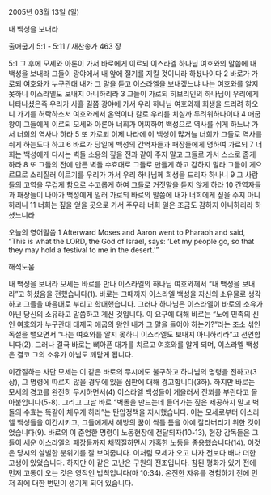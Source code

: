 2005년 03월 13일 (일)

내 백성을 보내라



출애굽기 5:1 - 5:11 / 새찬송가 463 장


5:1 그 후에 모세와 아론이 가서 바로에게 이르되 이스라엘 하나님 여호와의 말씀에 내 백성을 보내라 그들이 광야에서 내 앞에 절기를 지킬 것이니라 하셨나이다 2 바로가 가로되 여호와가 누구관대 내가 그 말을 듣고 이스라엘을 보내겠느냐 나는 여호와를 알지 못하니 이스라엘도 보내지 아니하리라 3 그들이 가로되 히브리인의 하나님이 우리에게 나타나셨은즉 우리가 사흘 길쯤 광야에 가서 우리 하나님 여호와께 희생을 드리려 하오니 가기를 허락하소서 여호와께서 온역이나 칼로 우리를 치실까 두려워하나이다 4 애굽 왕이 그들에게 이르되 모세와 아론아 너희가 어찌하여 백성으로 역사를 쉬게 하느냐 가서 너희의 역사나 하라 5 또 가로되 이제 나라에 이 백성이 많거늘 너희가 그들로 역사를 쉬게 하는도다 하고 6 바로가 당일에 백성의 간역자들과 패장들에게 명하여 가로되 7 너희는 백성에게 다시는 벽돌 소용의 짚을 전과 같이 주지 말고 그들로 가서 스스로 줍게 하라 8 또 그들의 전에 만든 벽돌 수효대로 그들로 만들게 하고 감하지 말라 그들이 게으르므로 소리질러 이르기를 우리가 가서 우리 하나님께 희생을 드리자 하나니 9 그 사람들의 고역을 무겁게 함으로 수고롭게 하여 그들로 거짓말을 듣지 않게 하라 10 간역자들과 패장들이 나아가 백성에게 일러 가로되 바로의 말씀에 내가 너희에게 짚을 주지 아니하리니 11 너희는 짚을 얻을 곳으로 가서 주우라 너희 일은 조금도 감하지 아니하리라 하셨느니라 

오늘의 영어말씀 
1 Afterward Moses and Aaron went to Pharaoh and said, “This is what the LORD, the God of Israel, says: ‘Let my people go, so that they may hold a festival to me in the desert.’”

해석도움





내 백성을 보내라 
모세는 바로를 만나 이스라엘의 하나님 여호와께서 “내 백성을 보내라”고 하셨음을 전했습니다(1). 바로는 그때까지 이스라엘 백성을 자신의 소유물로 생각하고 그들을 마음대로 부리고 학대했습니다. 그러나 하나님은 이스라엘이 바로의 소유가 아닌 당신의 소유라고 말씀하고 계신 것입니다. 이 요구에 대해 바로는 “노예 민족의 신인 여호와가 누구관대 대제국 애굽의 왕인 내가 그 말을 들어야 하는가?”라는 조소 섞인 독설을 뱉으면서 “나는 여호와를 알지 못하니 이스라엘도 보내지 아니하리라”고 선언합니다(2). 그러나 결국 바로는 뼈아픈 대가를 치르고 여호와를 알게 되며, 이스라엘 백성은 결코 그의 소유가 아님도 깨닫게 됩니다. 

이간질하는 사단 
모세는 이 같은 바로의 무시에도 불구하고 하나님의 명령을 전하고(3상), 그 명령에 따르지 않을 경우에 있을 심판에 대해 경고합니다(3하). 하지만 바로는 모세의 경고를 완전히 무시하면서(4) 이스라엘 백성들이 게을러서 잔꾀를 부린다고 몰아붙입니다(5-8). 그리고 그날 바로 “벽돌을 만드는데 들어가는 짚은 제공하지 말고 벽돌의 수효는 똑같이 채우게 하라”는 탄압정책을 지시했습니다. 이는 모세로부터 이스라엘 백성들을 이간시키고, 그들에게서 해방의 꿈이 싹틀 틈을 아예 잘라버리기 위한 것이었습니다(9). 바로의 이 준엄한 명령이 노동현장에 전달되자(10-13), 현장 감독들은 그들이 세운 이스라엘의 패장들까지 채찍질하면서 가혹한 노동을 종용했습니다(14). 이것은 당시의 살벌한 분위기를 잘 보여줍니다. 이처럼 모세가 오고 나자 전보다 배나 더한 고생이 있었습니다. 하지만 이 같은 고난은 구원의 전조입니다. 참된 평화가 있기 전에 먼저 고통이 오는 것은 영적인 법칙입니다(마 10:34). 온전한 자유를 경험하기 전에 먼저 죄에 대한 번민이 생기게 되어 있습니다.